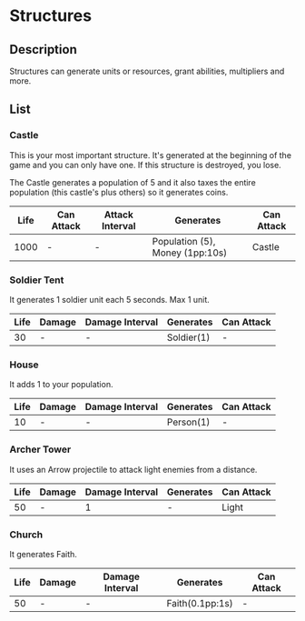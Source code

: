 # Structures

## Description

Structures can generate units or resources, grant abilities, multipliers and more.

## List

### Castle

This is your most important structure. It's generated at the beginning of the game and you can only have one. If this structure is destroyed, you lose.

The Castle generates a population of 5 and it also taxes the entire population (this castle's plus others) so it generates coins.

| Life | Can Attack | Attack Interval | Generates                       | Can Attack |
| ---- | ---------- | --------------- | ------------------------------- | ---------- |
| 1000 | -          | -               | Population (5), Money (1pp:10s) | Castle     |

### Soldier Tent

It generates 1 soldier unit each 5 seconds. Max 1 unit.

| Life | Damage | Damage Interval | Generates  | Can Attack |
| ---- | ------ | --------------- | ---------- | ---------- |
| 30   | -      | -               | Soldier(1) | -          |

### House

It adds 1 to your population.

| Life | Damage | Damage Interval | Generates | Can Attack |
| ---- | ------ | --------------- | --------- | ---------- |
| 10   | -      | -               | Person(1) | -          |

### Archer Tower

It uses an Arrow projectile to attack light enemies from a distance.

| Life | Damage | Damage Interval | Generates | Can Attack |
| ---- | ------ | --------------- | --------- | ---------- |
| 50   | -      | 1               | -         | Light      |

### Church

It generates Faith.

| Life | Damage | Damage Interval | Generates       | Can Attack |
| ---- | ------ | --------------- | --------------- | ---------- |
| 50   | -      | -               | Faith(0.1pp:1s) | -          |
